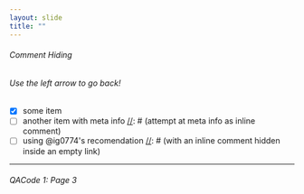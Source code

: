 ```yaml
---
layout: slide
title: ""
---
```

###### Comment Hiding
###### Use the left arrow to go back!
- [x] some item
- [ ] another item with meta info [//]: # (attempt at meta info as inline comment)
- [ ] using @ig0774's recomendation [//]: # (with an inline comment hidden inside an empty link)

[//]: # (This may be the most platform independent comment)
[//]: # (https://stackoverflow.com/questions/4823468/comments-in-markdown)
[//]: # (and another comment down here too using the empty link method)
<hr>
<H6> QACode 1: Page 3

